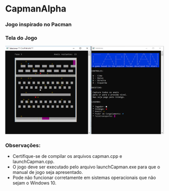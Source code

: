 # CapmanAlpha 
### Jogo inspirado no Pacman  

### Tela do Jogo
![Tela de jogo](/Capman.PNG)

### Observações:
* Certifique-se de compilar os arquivos capman.cpp e launchCapman.cpp.
* O jogo deve ser executado pelo arquivo launchCapman.exe para que o manual de jogo seja apresentado.
* Pode não funcionar corretamente em sistemas operacionais que não sejam o Windows 10.

